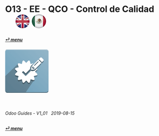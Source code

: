 # O13 - EE - QCO - Control de Calidad &nbsp;&nbsp;&nbsp;&nbsp; [![en-uk](/doc/img/flg/en-uk-flg-btn-sml.png)](/en-uk/o13/ee/wco/en-uk-o13-ee-wco-guides.md) [ ![es-mx](/doc/img/flg/es-mx-flg-btn-sml.png)](/es-mx/o13/ee/wco/es-mx-o13-ee-wco-guides.md)
#### [_&#x23CE; menu_](/en-uk/o13/ee/en-uk-o13-ee-guides-menu.md "Regresar al menú de EE")  
### ![qco](/doc/img/app/big/qco.png)
[ⱽ¹²³⁴⁵⁶⁷⁸⁹⁰⁻]: # (ⱽ¹²³⁴⁵⁶⁷⁸⁹⁰⁻)

<br>

###### Odoo Guides - V1_01 &nbsp; 2019-08-15  
**[_&#x23CE; menu_](/en-uk/o13/ee/en-uk-o13-ee-guides-menu.md)**  
